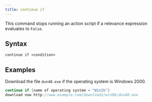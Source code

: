 ```yaml
---
title: continue if
---
```


This command stops running an action script if a relevance expression evaluates
to `False`.

## Syntax

    continue if <condition>

## Examples

Download the file `dun40.exe` if the operating system is Windows 2000.

```actionscript
continue if {name of operating system = "Win2k"}
download now http://www.example.com/downloads/win98/dun40.exe
```
